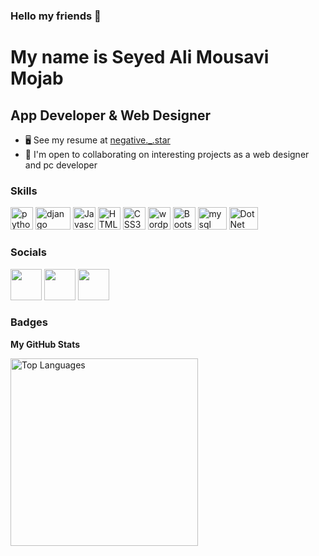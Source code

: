 ### Hello my friends 👋


My name is Seyed Ali Mousavi Mojab
===============================

App Developer & Web Designer
-----------------------------

*   🖥️  See my resume at [negative._.star](https://github.com/Seyed4Ali/negative._.star.git)
*   🚀  I'm open to collaborating on interesting projects as a web designer and pc developer
                  
### Skills
<p align="left">
  <a href="https://www.python.org" target="_blank" rel="noreferrer"><img src="https://images.ctfassets.net/mrop88jh71hl/55rrbZfwMaURHZKAUc5oOW/9e5fe805eb03135b82e962e92169ce6d/python-programming-language.png?w=750&h=750&q=100&fm=png" width="36" height="36" alt="python" /></a>
    <a href="https://www.djangoproject.com" target="_blank" rel="noreferrer"><img src="https://static.djangoproject.com/img/logos/django-logo-negative.1d528e2cb5fb.png" width="56" height="36" alt="django" /></a>
<a href="https://developer.mozilla.org/en-US/docs/Web/JavaScript" target="_blank" rel="noreferrer"><img src="https://raw.githubusercontent.com/danielcranney/readme-generator/main/public/icons/skills/javascript-colored.svg" width="36" height="36" alt="Javascript" /></a>
  <a href="https://developer.mozilla.org/en-US/docs/Glossary/HTML5" target="_blank" rel="noreferrer"><img src="https://raw.githubusercontent.com/danielcranney/readme-generator/main/public/icons/skills/html5-colored.svg" width="36" height="36" alt="HTML5" /></a>
    <a href="https://developer.mozilla.org/en-US/docs/Web/CSS" target="_blank" rel="noreferrer"><img src="https://raw.githubusercontent.com/danielcranney/readme-generator/main/public/icons/skills/css3-colored.svg" width="36" height="36" alt="CSS3" /></a>
      <a href="https://wordpress.org" target="_blank" rel="noreferrer"><img src="https://upload.wikimedia.org/wikipedia/commons/thumb/9/98/WordPress_blue_logo.svg/1200px-WordPress_blue_logo.svg.png" width="36" height="36" alt="wordpress" /></a>
          <a href="https://getbootstrap.com" target="_blank" rel="noreferrer"><img src="https://raw.githubusercontent.com/danielcranney/readme-generator/main/public/icons/skills/bootstrap-colored.svg" width="36" height="36" alt="Bootstrap" /></a>
            <a href="https://www.mysql.com" target="_blank" rel="noreferrer"><img src="https://d1.awsstatic.com/asset-repository/products/amazon-rds/1024px-MySQL.ff87215b43fd7292af172e2a5d9b844217262571.png" width="46" height="36" alt="mysql" /></a>
  <a href="https://icdl.org" target="_blank" rel="noreferrer"><img src="https://upload.wikimedia.org/wikipedia/commons/2/26/Cyan_-_web-ICDL_logo_with_strap_STACKED.png" width="46" height="36" alt="DotNet" /></a>
  
                    
### Socials
                  
<p align="left">
    <a href=" https://instagram.com/s.ali._.14" target="_blank" rel="noreferrer"><img src="https://cdn-icons-png.flaticon.com/512/3621/3621464.png" width="50" height="50" /></a>
  <a href="ali21.5mousavi@gmail.com" target="_blank" rel="noreferrer"><img src="https://cdn-icons-png.flaticon.com/512/542/542638.png" width="50" height="50" /></a>
  <a href="(+98)910-280-0712" target="_blank" rel="noreferrer"><img src="https://cdn.iconscout.com/icon/free/png-256/free-phone-2666572-2212584.png" width="50" height="50" /></a></p>

### Badges

<b>My GitHub Stats</b>

<a href="https://github.com/Seyed4Ali" align="left"><img width="300" src="https://github-readme-stats.vercel.app/api/top-langs/?username=Seyed4Ali&langs_count=10&title_color=0891b2&text_color=ffffff&icon_color=0891b2&bg_color=1c1917&hide_border=true&locale=en&custom_title=Top%20%Languages" alt="Top Languages" /></a>
